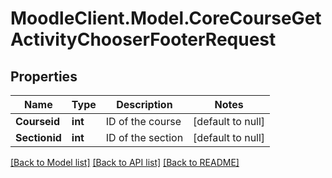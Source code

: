 # MoodleClient.Model.CoreCourseGetActivityChooserFooterRequest

## Properties

Name | Type | Description | Notes
------------ | ------------- | ------------- | -------------
**Courseid** | **int** | ID of the course | [default to null]
**Sectionid** | **int** | ID of the section | [default to null]

[[Back to Model list]](../README.md#documentation-for-models) [[Back to API list]](../README.md#documentation-for-api-endpoints) [[Back to README]](../README.md)

